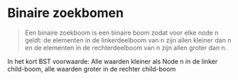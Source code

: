 # Binaire zoekbomen
> Een binaire zoekboom is een binaire boom zodat voor elke node n geldt: de elementen in de linkerdeelboom van n zijn allen kleiner dan n en de elementen in de rechterdeelboom van n zijn allen groter dan n.

In het kort
BST voorwaarde: Alle waarden kleiner als Node n in de linker child-boom, alle waarden groter in de rechter child-boom
